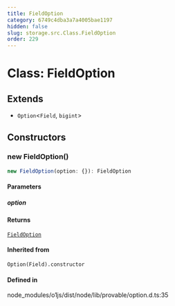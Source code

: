 ```yaml
---
title: FieldOption
category: 6749c4dba3a7a4005bae1197
hidden: false
slug: storage.src.Class.FieldOption
order: 229
---
```


# Class: FieldOption

## Extends

- `Option`\<`Field`, `bigint`\>

## Constructors

### new FieldOption()

```ts
new FieldOption(option: {}): FieldOption
```

#### Parameters

##### option

#### Returns

[`FieldOption`](storagesrcclassfieldoption)

#### Inherited from

`Option(Field).constructor`

#### Defined in

node\_modules/o1js/dist/node/lib/provable/option.d.ts:35

